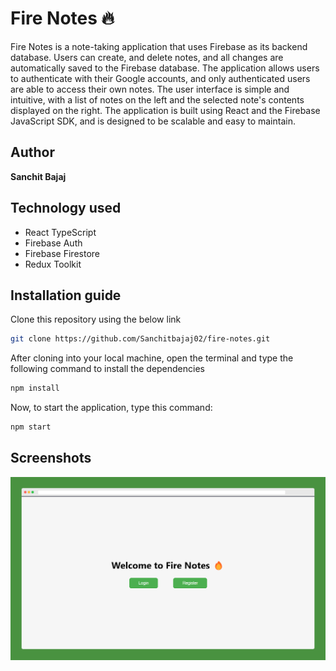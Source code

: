 # Fire Notes 🔥

Fire Notes is a note-taking application that uses Firebase as its backend database. Users can create, and delete notes, and all changes are automatically saved to the Firebase database. The application allows users to authenticate with their Google accounts, and only authenticated users are able to access their own notes. The user interface is simple and intuitive, with a list of notes on the left and the selected note's contents displayed on the right. The application is built using React and the Firebase JavaScript SDK, and is designed to be scalable and easy to maintain.

## Author

**Sanchit Bajaj**

## Technology used

- React TypeScript
- Firebase Auth
- Firebase Firestore
- Redux Toolkit

## Installation guide

Clone this repository using the below link

```bash
git clone https://github.com/Sanchitbajaj02/fire-notes.git
```

After cloning into your local machine, open the terminal and type the following command to install the dependencies

```bash
npm install
```

Now, to start the application, type this command:

```bash
npm start
```

## Screenshots

![Home Page](.github/images/homepage.png)
